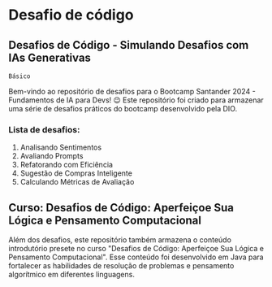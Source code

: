 # Desafio de código
## Desafios de Código - Simulando Desafios com IAs Generativas 

`Básico`

Bem-vindo ao repositório de desafios para o Bootcamp Santander 2024 - Fundamentos de IA para Devs! 😉 Este repositório foi criado para armazenar uma série de desafios práticos do bootcamp desenvolvido pela DIO.

### Lista de desafios:

1. Analisando Sentimentos
2. Avaliando Prompts
3. Refatorando com Eficiência
4. Sugestão de Compras Inteligente
5. Calculando Métricas de Avaliação

## Curso: Desafios de Código: Aperfeiçoe Sua Lógica e Pensamento Computacional

Além dos desafios, este repositório também armazena o conteúdo introdutório presete no curso "Desafios de Código: Aperfeiçoe Sua Lógica e Pensamento Computacional". Esse conteúdo foi desenvolvido em Java para fortalecer as habilidades de resolução de problemas e pensamento algorítmico em diferentes linguagens.

